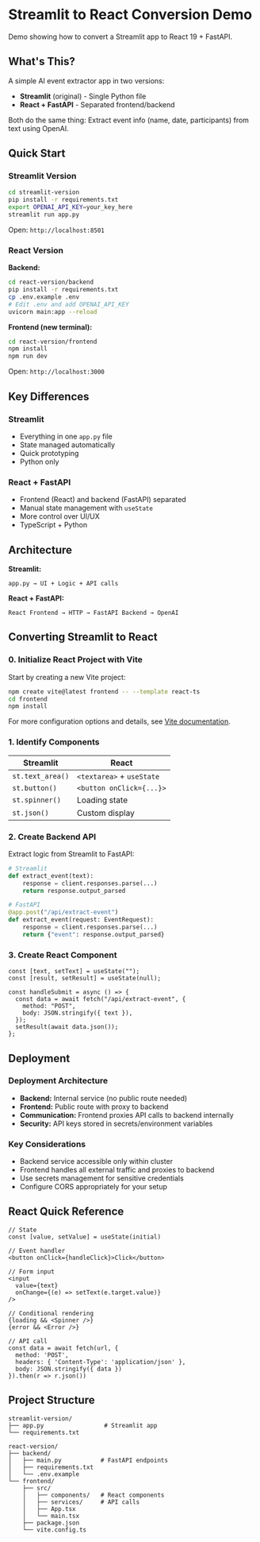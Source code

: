 # Streamlit to React Conversion Demo

Demo showing how to convert a Streamlit app to React 19 + FastAPI.

## What's This?

A simple AI event extractor app in two versions:

- **Streamlit** (original) - Single Python file
- **React + FastAPI** - Separated frontend/backend

Both do the same thing: Extract event info (name, date, participants) from text using OpenAI.

## Quick Start

### Streamlit Version

```bash
cd streamlit-version
pip install -r requirements.txt
export OPENAI_API_KEY=your_key_here
streamlit run app.py
```

Open: `http://localhost:8501`

### React Version

**Backend:**

```bash
cd react-version/backend
pip install -r requirements.txt
cp .env.example .env
# Edit .env and add OPENAI_API_KEY
uvicorn main:app --reload
```

**Frontend (new terminal):**

```bash
cd react-version/frontend
npm install
npm run dev
```

Open: `http://localhost:3000`

## Key Differences

### Streamlit

- Everything in one `app.py` file
- State managed automatically
- Quick prototyping
- Python only

### React + FastAPI

- Frontend (React) and backend (FastAPI) separated
- Manual state management with `useState`
- More control over UI/UX
- TypeScript + Python

## Architecture

**Streamlit:**

```
app.py → UI + Logic + API calls
```

**React + FastAPI:**

```
React Frontend → HTTP → FastAPI Backend → OpenAI
```

## Converting Streamlit to React

### 0. Initialize React Project with Vite

Start by creating a new Vite project:

```bash
npm create vite@latest frontend -- --template react-ts
cd frontend
npm install
```

For more configuration options and details, see [Vite documentation](https://vite.dev/guide/).

### 1. Identify Components

| Streamlit        | React                     |
| ---------------- | ------------------------- |
| `st.text_area()` | `<textarea>` + `useState` |
| `st.button()`    | `<button onClick={...}>`  |
| `st.spinner()`   | Loading state             |
| `st.json()`      | Custom display            |

### 2. Create Backend API

Extract logic from Streamlit to FastAPI:

```python
# Streamlit
def extract_event(text):
    response = client.responses.parse(...)
    return response.output_parsed

# FastAPI
@app.post("/api/extract-event")
def extract_event(request: EventRequest):
    response = client.responses.parse(...)
    return {"event": response.output_parsed}
```

### 3. Create React Component

```tsx
const [text, setText] = useState("");
const [result, setResult] = useState(null);

const handleSubmit = async () => {
  const data = await fetch("/api/extract-event", {
    method: "POST",
    body: JSON.stringify({ text }),
  });
  setResult(await data.json());
};
```

## Deployment

### Deployment Architecture

- **Backend:** Internal service (no public route needed)
- **Frontend:** Public route with proxy to backend
- **Communication:** Frontend proxies API calls to backend internally
- **Security:** API keys stored in secrets/environment variables

### Key Considerations

- Backend service accessible only within cluster
- Frontend handles all external traffic and proxies to backend
- Use secrets management for sensitive credentials
- Configure CORS appropriately for your setup

## React Quick Reference

```tsx
// State
const [value, setValue] = useState(initial)

// Event handler
<button onClick={handleClick}>Click</button>

// Form input
<input
  value={text}
  onChange={(e) => setText(e.target.value)}
/>

// Conditional rendering
{loading && <Spinner />}
{error && <Error />}

// API call
const data = await fetch(url, {
  method: 'POST',
  headers: { 'Content-Type': 'application/json' },
  body: JSON.stringify({ data })
}).then(r => r.json())
```

## Project Structure

```
streamlit-version/
├── app.py                 # Streamlit app
└── requirements.txt

react-version/
├── backend/
│   ├── main.py           # FastAPI endpoints
│   ├── requirements.txt
│   └── .env.example
└── frontend/
    ├── src/
    │   ├── components/   # React components
    │   ├── services/     # API calls
    │   ├── App.tsx
    │   └── main.tsx
    ├── package.json
    └── vite.config.ts
```
